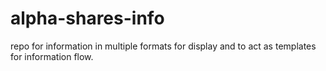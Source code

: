 # alpha-shares-info
repo for information in multiple formats for display and to act as templates for information flow. 
